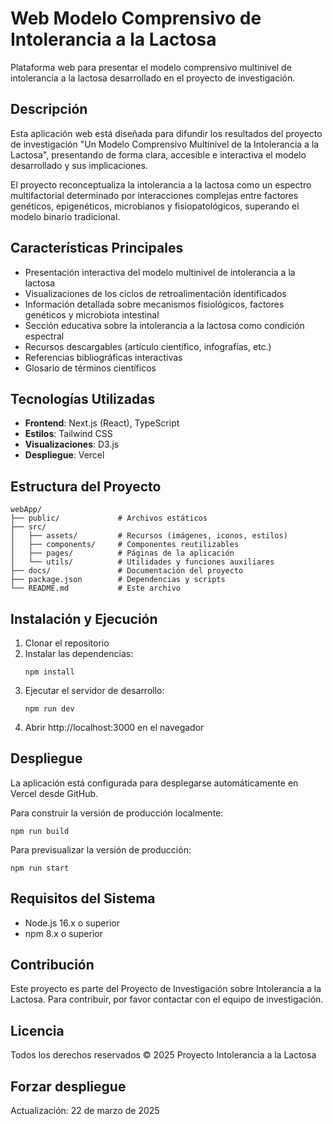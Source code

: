 # Web Modelo Comprensivo de Intolerancia a la Lactosa

Plataforma web para presentar el modelo comprensivo multinivel de intolerancia a la lactosa desarrollado en el proyecto de investigación.

## Descripción

Esta aplicación web está diseñada para difundir los resultados del proyecto de investigación "Un Modelo Comprensivo Multinivel de la Intolerancia a la Lactosa", presentando de forma clara, accesible e interactiva el modelo desarrollado y sus implicaciones.

El proyecto reconceptualiza la intolerancia a la lactosa como un espectro multifactorial determinado por interacciones complejas entre factores genéticos, epigenéticos, microbianos y fisiopatológicos, superando el modelo binario tradicional.

## Características Principales

- Presentación interactiva del modelo multinivel de intolerancia a la lactosa
- Visualizaciones de los ciclos de retroalimentación identificados
- Información detallada sobre mecanismos fisiológicos, factores genéticos y microbiota intestinal
- Sección educativa sobre la intolerancia a la lactosa como condición espectral
- Recursos descargables (artículo científico, infografías, etc.)
- Referencias bibliográficas interactivas
- Glosario de términos científicos

## Tecnologías Utilizadas

- **Frontend**: Next.js (React), TypeScript
- **Estilos**: Tailwind CSS
- **Visualizaciones**: D3.js
- **Despliegue**: Vercel

## Estructura del Proyecto

```
webApp/
├── public/             # Archivos estáticos
├── src/
│   ├── assets/         # Recursos (imágenes, iconos, estilos)
│   ├── components/     # Componentes reutilizables
│   ├── pages/          # Páginas de la aplicación
│   └── utils/          # Utilidades y funciones auxiliares
├── docs/               # Documentación del proyecto
├── package.json        # Dependencias y scripts
└── README.md           # Este archivo
```

## Instalación y Ejecución

1. Clonar el repositorio
2. Instalar las dependencias:
   ```
   npm install
   ```
3. Ejecutar el servidor de desarrollo:
   ```
   npm run dev
   ```
4. Abrir http://localhost:3000 en el navegador

## Despliegue

La aplicación está configurada para desplegarse automáticamente en Vercel desde GitHub.

Para construir la versión de producción localmente:
```
npm run build
```

Para previsualizar la versión de producción:
```
npm run start
```

## Requisitos del Sistema

- Node.js 16.x o superior
- npm 8.x o superior

## Contribución

Este proyecto es parte del Proyecto de Investigación sobre Intolerancia a la Lactosa. Para contribuir, por favor contactar con el equipo de investigación.

## Licencia

Todos los derechos reservados © 2025 Proyecto Intolerancia a la Lactosa

## Forzar despliegue
Actualización: 22 de marzo de 2025 